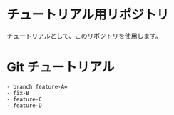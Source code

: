 # チュートリアル用リポジトリ
 チュートリアルとして、このリポジトリを使用します。
# Git チュートリアル
    - branch feature-A=
    - fix-B
    - feature-C
    - feature-D
